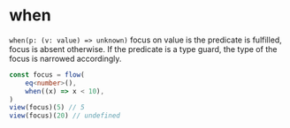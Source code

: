 ---
---

# when

`when(p: (v: value) => unknown)` focus on value is the predicate is fulfilled, focus is absent otherwise. If the predicate is a type guard, the type of the focus is narrowed accordingly.

```typescript
const focus = flow(
	eq<number>(),
	when((x) => x < 10),
)
view(focus)(5) // 5
view(focus)(20) // undefined
```
